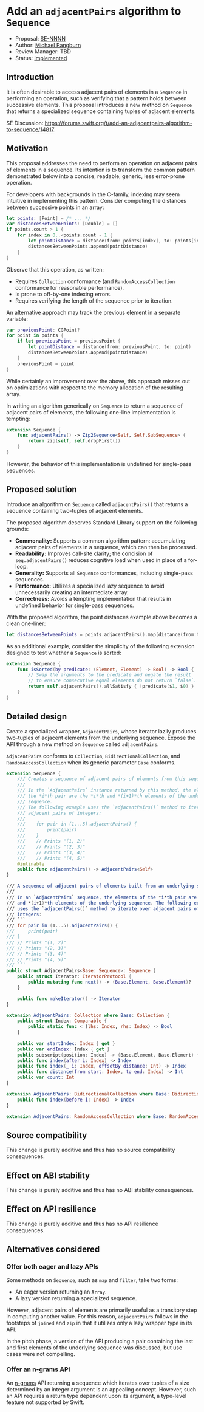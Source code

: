 # Add an `adjacentPairs` algorithm to `Sequence`

* Proposal: [SE-NNNN](NNNN-adjacentpairs.md)
* Author: [Michael Pangburn](https://github.com/mpangburn)
* Review Manager: TBD
* Status: [Implemented](https://github.com/apple/swift-evolution-staging/pull/2)

## Introduction

It is often desirable to access adjacent pairs of elements in a `Sequence` in performing an operation, such as verifying that a pattern holds between successive elements. This proposal introduces a new method on `Sequence` that returns a specialized sequence containing tuples of adjacent elements.

SE Discussion: https://forums.swift.org/t/add-an-adjacentpairs-algorithm-to-sequence/14817

## Motivation

This proposal addresses the need to perform an operation on adjacent pairs of elements in a sequence. Its intention is to transform the common pattern demonstrated below into a concise, readable, generic, less error-prone operation.

For developers with backgrounds in the C-family, indexing may seem intuitive in implementing this pattern. Consider computing the distances between successive points in an array:

```swift 
let points: [Point] = /* ... */
var distancesBetweenPoints: [Double] = []
if points.count > 1 {
    for index in 0..<points.count - 1 {
        let pointDistance = distance(from: points[index], to: points[index + 1])
        distancesBetweenPoints.append(pointDistance)
    }
}
```

Observe that this operation, as written:

- Requires `Collection` conformance (and `RandomAccessCollection` conformance for reasonable performance).
- Is prone to off-by-one indexing errors.
- Requires verifying the length of the sequence prior to iteration.

An alternative approach may track the previous element in a separate variable:

```swift
var previousPoint: CGPoint?
for point in points {
    if let previousPoint = previousPoint {
        let pointDistance = distance(from: previousPoint, to: point)
        distancesBetweenPoints.append(pointDistance)
    }
    previousPoint = point
}
```

While certainly an improvement over the above, this approach misses out on optimizations with respect to the memory allocation of the resulting array.

In writing an algorithm generically on `Sequence` to return a sequence of adjacent pairs of elements, the following one-line implementation is tempting:

```swift
extension Sequence {
    func adjacentPairs() -> Zip2Sequence<Self, Self.SubSequence> {
        return zip(self, self.dropFirst())
    }
}
```

However, the behavior of this implementation is undefined for single-pass sequences.

## Proposed solution

Introduce an algorithm on `Sequence` called `adjacentPairs()` that returns a sequence containing two-tuples of adjacent elements.

The proposed algorithm deserves Standard Library support on the following grounds:

- **Commonality:** Supports a common algorithm pattern: accumulating adjacent pairs of elements in a sequence, which can then be processed.
- **Readability:** Improves call-site clarity; the concision of `seq.adjacentPairs()` reduces cognitive load when used in place of a for-loop.
- **Generality:** Supports all `Sequence` conformances, including single-pass sequences.
- **Performance:** Utilizes a specialized lazy sequence to avoid unnecessarily creating an intermediate array.
- **Correctness:** Avoids a tempting implementation that results in undefined behavior for single-pass sequences.

With the proposed algorithm, the point distances example above becomes a clean one-liner:

```swift
let distancesBetweenPoints = points.adjacentPairs().map(distance(from:to:))
```

As an additional example, consider the simplicity of the following extension designed to test whether a `Sequence` is sorted:

```swift
extension Sequence {
    func isSorted(by predicate: (Element, Element) -> Bool) -> Bool {
        // Swap the arguments to the predicate and negate the result
        // to ensure consecutive equal elements do not return `false`.
        return self.adjacentPairs().allSatisfy { !predicate($1, $0) }
    }
}
```

## Detailed design

Create a specialized wrapper, `AdjacentPairs`, whose iterator lazily produces two-tuples of adjacent elements from the underlying sequence. Expose the API through a new method on `Sequence` called `adjacentPairs`.

`AdjacentPairs` conforms to `Collection`, `BidirectionalCollection`, and `RandomAccessCollection` when its generic parameter `Base` conforms.

```swift
extension Sequence {
    /// Creates a sequence of adjacent pairs of elements from this sequence.
    ///
    /// In the `AdjacentPairs` instance returned by this method, the elements of
    /// the *i*th pair are the *i*th and *(i+1)*th elements of the underlying
    /// sequence.
    /// The following example uses the `adjacentPairs()` method to iterate over
    /// adjacent pairs of integers:
    ///
    ///    for pair in (1...5).adjacentPairs() {
    ///        print(pair)
    ///    }
    ///    // Prints "(1, 2)"
    ///    // Prints "(2, 3)"
    ///    // Prints "(3, 4)"
    ///    // Prints "(4, 5)"
    @inlinable
    public func adjacentPairs() -> AdjacentPairs<Self>
}

/// A sequence of adjacent pairs of elements built from an underlying sequence.
///
/// In an `AdjacentPairs` sequence, the elements of the *i*th pair are the *i*th
/// and *(i+1)*th elements of the underlying sequence. The following example
/// uses the `adjacentPairs()` method to iterate over adjacent pairs of
/// integers:
/// ```
/// for pair in (1...5).adjacentPairs() {
///     print(pair)
/// }
/// // Prints "(1, 2)"
/// // Prints "(2, 3)"
/// // Prints "(3, 4)"
/// // Prints "(4, 5)"
/// ```
public struct AdjacentPairs<Base: Sequence>: Sequence {
    public struct Iterator: IteratorProtocol {
        public mutating func next() -> (Base.Element, Base.Element)?
    }

    public func makeIterator() -> Iterator
}

extension AdjacentPairs: Collection where Base: Collection {
    public struct Index: Comparable {
        public static func < (lhs: Index, rhs: Index) -> Bool
    }
    
    public var startIndex: Index { get }
    public var endIndex: Index { get }
    public subscript(position: Index) -> (Base.Element, Base.Element) { get }
    public func index(after i: Index) -> Index
    public func index(_ i: Index, offsetBy distance: Int) -> Index
    public func distance(from start: Index, to end: Index) -> Int
    public var count: Int
}

extension AdjacentPairs: BidirectionalCollection where Base: BidirectionalCollection {
    public func index(before i: Index) -> Index
}

extension AdjacentPairs: RandomAccessCollection where Base: RandomAccessCollection {}
```

## Source compatibility

This change is purely additive and thus has no source compatibility consequences.

## Effect on ABI stability

This change is purely additive and thus has no ABI stability consequences.

## Effect on API resilience

This change is purely additive and thus has no API resilience consequences.

## Alternatives considered

### Offer both eager and lazy APIs

Some methods on `Sequence`, such as `map` and `filter`, take two forms:

- An eager version returning an `Array`.
- A lazy version returning a specialized sequence.

However, adjacent pairs of elements are primarily useful as a transitory step in computing another value. For this reason, `adjacentPairs` follows in the footsteps of `joined` and `zip` in that it utilizes only a lazy wrapper type in its API.

In the pitch phase, a version of the API producing a pair containing the last and first elements of the underlying sequence was discussed, but use cases were not compelling.

### Offer an n-grams API

An [n-grams](https://en.wikipedia.org/wiki/N-gram) API returning a sequence which iterates over tuples of a size determined by an integer argument is an appealing concept. However, such an API requires a return type dependent upon its argument, a type-level feature not supported by Swift.
